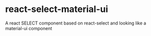 # react-select-material-ui
A react SELECT component based on react-select and looking like a material-ui component
